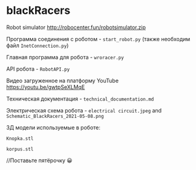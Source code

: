 # blackRacers
Robot simulator http://robocenter.fun/robotsimulator.zip

Программа соединения с роботом - `start_robot.py` (также необходим файл `InetConnection.py`)

Главная программа для робота - `wroracer.py`

API робота - `RobotAPI.py`

Видео загруженное на платформу YouTube https://youtu.be/gwtpSeXLMqE

Техническая документация - ```technical_documentation.md```

Электрическая схема робота - ```electrical circuit.jpeg``` and ```Schematic_BlackRacers_2021-05-08.png```

3Д модели используемые в роботе:

``` Knopka.stl ```

``` korpus.stl ```

//Поставьте пятёрочку 😀
